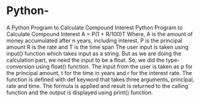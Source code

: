 # Python-
A Python Program to Calculate Compound Interest
Python Program to Calculate Compound Interest
A = P(1 + R/100)T
Where,
A is the amount of money accumulated after n years, including interest.
P is the principal amount
R is the rate and
T is the time span
The user input is taken using input() function which takes input as a string. But as we are doing the calculation part, we need the input to be a float. So, we did the type-conversion using float() function.
The input from the user is taken as p for the principal amount, t for the time in years and r for the interest rate. The function is defined with def keyword that takes three arguments,  principal, rate and time. The formula is applied and result is returned to the calling function and the output is displayed using print() function.
